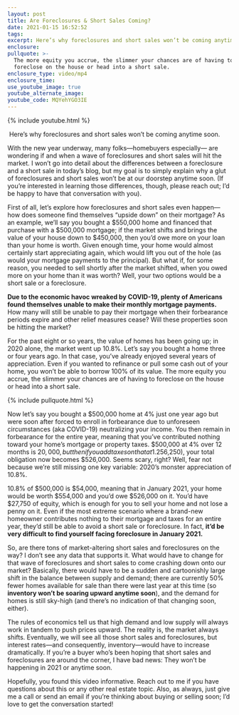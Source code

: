 ```yaml
---
layout: post
title: Are Foreclosures & Short Sales Coming?
date: 2021-01-15 16:52:52
tags:
excerpt: Here’s why foreclosures and short sales won’t be coming anytime soon.
enclosure:
pullquote: >-
  The more equity you accrue, the slimmer your chances are of having to
  foreclose on the house or head into a short sale.
enclosure_type: video/mp4
enclosure_time:
use_youtube_image: true
youtube_alternate_image:
youtube_code: MQYehYGO3IE
---
```


{% include youtube.html %}

&nbsp;Here’s why foreclosures and short sales won’t be coming anytime soon.&nbsp;

With the new year underway, many folks—homebuyers especially— are wondering if and when a wave of foreclosures and short sales will hit the market. I won’t go into detail about the differences between a foreclosure and a short sale in today’s blog, but my goal is to simply explain why a glut of foreclosures and short sales won’t be at our doorstep anytime soon. (If you’re interested in learning those differences, though, please reach out; I’d be happy to have that conversation with you).&nbsp;

First of all, let’s explore how foreclosures and short sales even happen—how does someone find themselves “upside down” on their mortgage? As an example, we’ll say you bought a $550,000 home and financed that purchase with a $500,000 mortgage; if the market shifts and brings the value of your house down to $450,000, then you’d owe more on your loan than your home is worth. Given enough time, your home would almost certainly start appreciating again, which would lift you out of the hole (as would your mortgage payments to the principal). But what if, for some reason, you needed to sell shortly after the market shifted, when you owed more on your home than it was worth? Well, your two options would be a short sale or a foreclosure.&nbsp;

**Due to the economic havoc wreaked by COVID-19, plenty of Americans found themselves unable to make their monthly mortgage payments.** How many will still be unable to pay their mortgage when their forbearance periods expire and other relief measures cease? Will these properties soon be hitting the market?&nbsp;

For the past eight or so years, the value of homes has been going up; in 2020 alone, the market went up 10.8%. Let’s say you bought a home three or four years ago. In that case, you’ve already enjoyed several years of appreciation. Even if you wanted to refinance or pull some cash out of your home, you won’t be able to borrow 100% of its value. The more equity you accrue, the slimmer your chances are of having to foreclose on the house or head into a short sale.&nbsp;

{% include pullquote.html %}

Now let’s say you bought a $500,000 home at 4% just one year ago but were soon after forced to enroll in forbearance due to unforeseen circumstances (aka COVID-19) neutralizing your income. You then remain in forbearance for the entire year, meaning that you’ve contributed nothing toward your home’s mortgage or property taxes. $500,000 at 4% over 12 months is $20,000, but then if you add taxes on that at 1.25% ($6,250), your total obligation now becomes $526,000. Seems scary, right? Well, fear not because we’re still missing one key variable: 2020’s monster appreciation of 10.8%.&nbsp;

10\.8% of $500,000 is $54,000, meaning that in January 2021, your home would be worth $554,000 and you’d owe $526,000 on it. You’d have $27,750 of equity, which is enough for you to sell your home and not lose a penny on it. Even if the most extreme scenario where a brand-new homeowner contributes nothing to their mortgage and taxes for an entire year, they’d still be able to avoid a short sale or foreclosure. In fact, **it’d be very difficult to find yourself facing foreclosure in January 2021.**&nbsp;

So, are there tons of market-altering short sales and foreclosures on the way? I don’t see any data that supports it. What would have to change for that wave of foreclosures and short sales to come crashing down onto our market? Basically, there would have to be a sudden and cartoonishly large shift in the balance between supply and demand; there are currently 50% fewer homes available for sale than there were last year at this time (so **inventory won’t be soaring upward anytime soon**), and the demand for homes is still sky-high (and there’s no indication of that changing soon, either).&nbsp;

The rules of economics tell us that high demand and low supply will always work in tandem to push prices upward. The reality is, the market always shifts. Eventually, we will see all those short sales and foreclosures, but interest rates—and consequently, inventory—would have to increase dramatically. If you’re a buyer who’s been hoping that short sales and foreclosures are around the corner, I have bad news: They won’t be happening in 2021 or anytime soon.&nbsp;

Hopefully, you found this video informative. Reach out to me if you have questions about this or any other real estate topic. Also, as always, just give me a call or send an email if you’re thinking about buying or selling soon; I’d love to get the conversation started\!

